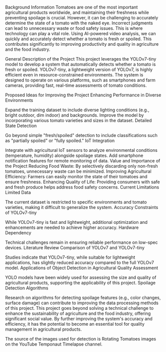 
Background Information
Tomatoes are one of the most important agricultural products worldwide, and maintaining their freshness while preventing spoilage is crucial. However, it can be challenging to accurately determine the state of a tomato with the naked eye. Incorrect judgments can lead to unnecessary waste or food safety issues. This is where technology can play a vital role. Using AI-powered video analysis, we can quickly and accurately detect whether a tomato is fresh or spoiled. This contributes significantly to improving productivity and quality in agriculture and the food industry.

General Description of the Project
This project leverages the YOLOv7-tiny model to develop a system that automatically detects whether a tomato is fresh or spoiled. YOLOv7-tiny, a lightweight version of YOLOv7, is highly efficient even in resource-constrained environments. The system is designed to operate on various platforms, such as smartphones and farm cameras, providing fast, real-time assessments of tomato conditions.

Proposed Ideas for Improving the Project
Enhancing Performance in Diverse Environments

Expand the training dataset to include diverse lighting conditions (e.g., bright outdoor, dim indoor) and backgrounds.
Improve the model by incorporating various tomato varieties and sizes in the dataset.
Detailed State Detection

Go beyond simple "fresh/spoiled" detection to include classifications such as "partially spoiled" or "fully spoiled."
IoT Integration

Integrate with agricultural IoT sensors to analyze environmental conditions (temperature, humidity) alongside spoilage states.
Add smartphone notification features for remote monitoring of data.
Value and Importance of the Project
Reducing Food Waste: By selectively discarding only non-fresh tomatoes, unnecessary waste can be minimized.
Improving Agricultural Efficiency: Farmers can easily monitor the state of their tomatoes and ensure freshness.
Enhancing Quality of Life: Providing consumers with safe and fresh produce helps address food safety concerns.
Current Limitations
Limited Data

The current dataset is restricted to specific environments and tomato varieties, making it difficult to generalize the system.
Accuracy Constraints of YOLOv7-tiny

While YOLOv7-tiny is fast and lightweight, additional optimization and enhancements are needed to achieve higher accuracy.
Hardware Dependency

Technical challenges remain in ensuring reliable performance on low-spec devices.
Literature Review
Comparison of YOLOv7 and YOLOv7-tiny

Studies indicate that YOLOv7-tiny, while suitable for lightweight applications, has slightly reduced accuracy compared to the full YOLOv7 model.
Applications of Object Detection in Agricultural Quality Assessment

YOLO models have been widely used for assessing the size and quality of agricultural products, supporting the applicability of this project.
Spoilage Detection Algorithms

Research on algorithms for detecting spoilage features (e.g., color changes, surface damage) can contribute to improving the data processing methods of this project.
This project goes beyond solving a technical challenge to enhance the sustainability of agriculture and the food industry, offering significant social value. By further improving the system's accuracy and efficiency, it has the potential to become an essential tool for quality management in agricultural products.

The source of the images used for detection is Rotating Tomatoes images on the YouTube Temponaut Timelapse channel.
